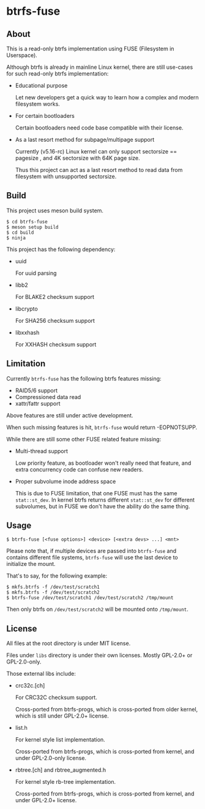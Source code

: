 btrfs-fuse
==========

About
-----

This is a read-only btrfs implementation using FUSE (Filesystem in Userspace).

Although btrfs is already in mainline Linux kernel, there are still use-cases
for such read-only btrfs implementation:

* Educational purpose

  Let new developers get a quick way to learn how a complex and modern
  filesystem works.

* For certain bootloaders

  Certain bootloaders need code base compatible with their license.

* As a last resort method for subpage/multipage support

  Currently (v5.16-rc) Linux kernel can only support sectorsize == pagesize , and
  4K sectorsize with 64K page size.

  Thus this project can act as a last resort method to read data from filesystem
  with unsupported sectorsize.


Build
-----

This project uses meson build system.

```
$ cd btrfs-fuse
$ meson setup build
$ cd build
$ ninja
```

This project has the following dependency:

- uuid

  For uuid parsing

- libb2

  For BLAKE2 checksum support

- libcrypto

  For SHA256 checksum support

- libxxhash

  For XXHASH checksum support

Limitation
----------

Currently `btrfs-fuse` has the following btrfs features missing:

- RAID5/6 support
- Compressioned data read
- xattr/fattr support

Above features are still under active development.

When such missing features is hit, `btrfs-fuse` would return -EOPNOTSUPP.


While there are still some other FUSE related feature missing:

- Multi-thread support

  Low priority feature, as bootloader won't really need that feature, and
  extra concurrency code can confuse new readers.

- Proper subvolume inode address space

  This is due to FUSE limitation, that one FUSE must has the same `stat::st_dev`.
  In kernel btrfs returns different `stat::st_dev` for different subvolumes,
  but in FUSE we don't have the ability do the same thing.


Usage
-----

```
$ btrfs-fuse [<fuse options>] <device> [<extra devs> ...] <mnt>
```

Please note that, if multiple devices are passed into `btrfs-fuse` and contains
different file systems, `btrfs-fuse` will use the last device to initialize the
mount.

That's to say, for the following example:

```
$ mkfs.btrfs -f /dev/test/scratch1
$ mkfs.btrfs -f /dev/test/scratch2
$ btrfs-fuse /dev/test/scratch1 /dev/test/scratch2 /tmp/mount
```

Then only btrfs on `/dev/test/scratch2` will be mounted onto `/tmp/mount`.


License
-------

All files at the root directory is under MIT license.

Files under `libs` directory is under their own licenses.
Mostly GPL-2.0+ or GPL-2.0-only.

Those external libs include:

- crc32c.[ch]

  For CRC32C checksum support.

  Cross-ported from btrfs-progs, which is cross-ported from older kernel, which
  is still under GPL-2.0+ license.

- list.h

  For kernel style list implementation.

  Cross-ported from btrfs-progs, which is cross-ported from kernel, and under
  GPL-2.0-only license.

- rbtree.[ch] and rbtree_augmented.h

  For kernel style rb-tree implementation.

  Cross-ported from btrfs-progs, which is cross-ported from kernel, and under
  GPL-2.0+ license.
